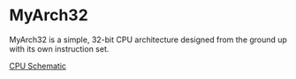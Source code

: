 # MyArch32
MyArch32 is a simple, 32-bit CPU architecture designed from the ground up with its own instruction set.

[CPU Schematic](cpu_schematic.png)